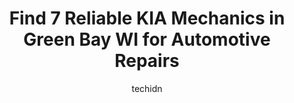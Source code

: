 ---
layout: ampstory
image: https://images.unsplash.com/photo-1503736334956-4c8f8e92946d?ixlib=rb-4.0.3&ixid=MnwxMjA3fDB8MHxwaG90by1wYWdlfHx8fGVufDB8fHx8&auto=format&fit=crop&w=640&h=853&q=80
author: techidn
featured: false
description: Looking for reliable and skilled KIA Mechanic in Green Bay WI, USA? Your search ends here with the 7 best KIA Mechanic in town. With their expertise and commitment to delivering exceptional 
title: Find 7 Reliable KIA Mechanics in Green Bay WI for Automotive Repairs
cover:
   title: Find 7 Reliable KIA Mechanics in Green Bay WI for Automotive Repairs
   subtitle: Rickpate
   background: https://images.unsplash.com/photo-1503736334956-4c8f8e92946d?ixlib=rb-4.0.3&ixid=MnwxMjA3fDB8MHxwaG90by1wYWdlfHx8fGVufDB8fHx8&auto=format&fit=crop&w=640&h=853&q=80

pages: 
 - layout: thirds
   top: <h1>#1 Gandrud Nissan</h1>
   bottom: "<p>Great experience at Gandrud Nissan over the last couple of weeks!  Chris, my sales guy, was amazing.  Even when he didnt know if I would buy or what would for sure wor</p>"
   background: https://www.knot35.com/toplist/wp-content/uploads/2023/06/best-kia-mechanic-1-in-green-bay-wi-1685838834.jpeg
   backgroundblur: true
 - layout: thirds
   top: <h1>#2 Auto Select Green Bay East</h1>
   bottom: "<p>2128 Main St, Green Bay, WI 54302, United States</p>"
   background: https://www.knot35.com/toplist/wp-content/uploads/2023/06/best-kia-mechanic-2-in-green-bay-wi-1685838834.jpeg
   cta:
      link: https://www.knot35.com/toplist/find-7-reliable-kia-mechanics-in-green-bay-wi-for-automotive-repairs/
      text: Find 7 Reliable KIA Mechanics in Green Bay WI for Automotive Repairs
 - layout: thirds
   top: <h1>#3 Bergstrom Buick GMC of Green Bay</h1>
   bottom: "<p>301 N Taylor St Suite 101, Green Bay, WI 54304, United States</p>"
   background: https://www.knot35.com/toplist/wp-content/uploads/2023/06/best-kia-mechanic-3-in-green-bay-wi-1685838835.jpeg
   cta:
      link: https://www.knot35.com/toplist/find-7-reliable-kia-mechanics-in-green-bay-wi-for-automotive-repairs/
      text: Find 7 Reliable KIA Mechanics in Green Bay WI for Automotive Repairs
 - layout: thirds
   top: <h1>#4 Broadway Hyundai</h1>
   bottom: "<p>1106 Military Ave, Green Bay, WI 54304, United States</p>"
   background: https://images.unsplash.com/photo-1557672172-298e090bd0f1?ixlib=rb-4.0.3&ixid=MnwxMjA3fDB8MHxwaG90by1wYWdlfHx8fGVufDB8fHx8&auto=format&fit=crop&w=640&h=853&q=80
   cta:
      link: https://www.knot35.com/toplist/find-7-reliable-kia-mechanics-in-green-bay-wi-for-automotive-repairs/
      text: Find 7 Reliable KIA Mechanics in Green Bay WI for Automotive Repairs
 - layout: thirds
   top: <h1>#5 Mikes Service Center</h1>
   bottom: "<p>1698 Main St, Green Bay, WI 54302, United States</p>"
   background: https://images.unsplash.com/photo-1489648022186-8f49310909a0?ixlib=rb-4.0.3&ixid=MnwxMjA3fDB8MHxwaG90by1wYWdlfHx8fGVufDB8fHx8&auto=format&fit=crop&w=640&h=853&q=80
   cta:
      link: https://www.knot35.com/toplist/find-7-reliable-kia-mechanics-in-green-bay-wi-for-automotive-repairs/
      text: Find 7 Reliable KIA Mechanics in Green Bay WI for Automotive Repairs
 - layout: thirds
   top: <h1>#6 Dorsch West</h1>
   bottom: "<p>2564 Lineville Rd, Green Bay, WI 54313, United States</p>"
   background: https://images.unsplash.com/photo-1484589065579-248aad0d8b13?ixlib=rb-4.0.3&ixid=MnwxMjA3fDB8MHxwaG90by1wYWdlfHx8fGVufDB8fHx8&auto=format&fit=crop&w=640&h=853&q=80
   cta:
      link: https://www.knot35.com/toplist/find-7-reliable-kia-mechanics-in-green-bay-wi-for-automotive-repairs/
      text: Find 7 Reliable KIA Mechanics in Green Bay WI for Automotive Repairs
 - layout: thirds
   top: <h1>#7 Dan Goben Cars</h1>
   bottom: "<p>1592 E Mason St, Green Bay, WI 54302, United States</p>"
   background: https://images.unsplash.com/photo-1608501821300-4f99e58bba77?ixlib=rb-4.0.3&ixid=MnwxMjA3fDB8MHxwaG90by1wYWdlfHx8fGVufDB8fHx8&auto=format&fit=crop&w=640&h=853&q=80
   cta:
      link: https://www.knot35.com/toplist/find-7-reliable-kia-mechanics-in-green-bay-wi-for-automotive-repairs/
      text: Find 7 Reliable KIA Mechanics in Green Bay WI for Automotive Repairs
 - layout: thirds
   middle: Continue reading...
   background: https://images.unsplash.com/photo-1534312527009-56c7016453e6?ixlib=rb-4.0.3&ixid=MnwxMjA3fDB8MHxwaG90by1wYWdlfHx8fGVufDB8fHx8&auto=format&fit=crop&w=640&h=853&q=80
   cta:
      link: https://www.knot35.com/toplist/find-7-reliable-kia-mechanics-in-green-bay-wi-for-automotive-repairs/
      text: Find 7 Reliable KIA Mechanics in Green Bay WI for Automotive Repairs
      
---